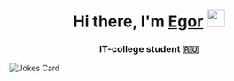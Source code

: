 <h1 align="center">Hi there, I'm <a href="https://github.com/Banes228/" target="_blank">Egor</a> 
<img src="https://github.com/blackcater/blackcater/raw/main/images/Hi.gif" height="32"/></h1>
<h3 align="center">IT-college student 🇷🇺</h3>
<img src="https://readme-jokes.vercel.app/api" alt="Jokes Card" />
